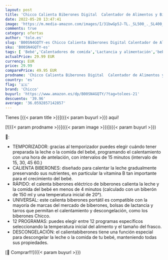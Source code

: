 ```yaml
---
layout: post
title: 'Chicco Calienta Biberones Digital  Calentador de Alimentos y Biberones para Bebés con 12 Programas  Calienta a la Temperatura adecuada  Temporizador y Función de Descongelación  para Potitos  Blanco'
date: 2022-05-20 13:47:41
image: 'https://m.media-amazon.com/images/I/31bwGp5J-TL._SL500_._SL400_.jpg'
comments: true
category: ofertas
author: 'tole.es'
slug: 'B00SN4GQTY-es Chicco Calienta Biberones Digital Calentador de Alimentos...'
sku: 'B00SN4GQTY-es'
tags: [ 'Bebé','Calentadores de comida','Lactancia y alimentación','bebés','biberones','chicco','🇪🇸', ]
actualPrice: 29.99 EUR
currency: EUR
price: 29.99
comparePrice: 49.95 EUR
prodname: 'Chicco Calienta Biberones Digital  Calentador de Alimentos y Biberones para Bebés con 12 Programas  Calienta a la Temperatura adecuada  Temporizador y Función de Descongelación  para Potitos  Blanco'
country: 'es'
flag: '🇪🇸'
brand: 'Chicco'
buyurl: 'https://www.amazon.es/dp/B00SN4GQTY/?tag=tolees-21'
descuento: '39.96'
average: '36.0592857142857'
---
```


Tienes [{{< param title >}}]({{< param buyurl >}}) aqui!

[![{{< param prodname >}}]({{< param image >}})]({{< param buyurl >}})

🔎:

- TEMPORIZADOR: gracias al temporizador puedes elegir cuándo tener preparada la leche o la comida del bebé, programando el calentamiento con una hora de antelación, con intervalos de 15 minutos (intervalo de 15, 30, 45 60.)
- CALIENTA BIBERONES: diseñado para calentar la leche gradualmente preservando sus nutrientes, en particular la vitamina B tan importante para el crecimiento del bebé.
- RÁPIDO: el calenta biberones eléctrico de biberones calienta la leche y la comida del bebé en menos de 4 minutos (calculado con un biberón de 150 ml y una temperatura inicial de 20°).
- UNIVERSAL: este calienta biberones portátil es compatible con la mayoría de marcas del mercado de biberones, bolsas de lactancia y tarros que permitan el calentamiento y descongelación, como los biberones Chicco.
- 12 PROGRAMAS: puedes elegir entre 12 programas específicos seleccionando la temperatura inicial del alimento y el tamaño del frasco.
- DESCONGELACIÓN: el calientabiberones tiene una función especial para descongelar la leche o la comida de tu bebé, manteniendo todas sus propiedades.

[🛒 Comprar!!!]({{< param buyurl >}})
